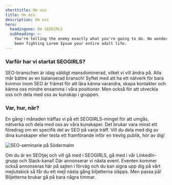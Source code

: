 ```yaml
---
shorttitle: Om oss
title: Om oss
description: Om oss
hero:
  headingone: Om SEOGIRLS
  subheading: >-
    You're telling the enemy exactly what you're going to do. No wonder you've
    been fighting Lorem Ipsum your entire adult life.
---
```

### Varför har vi startat SEOGIRLS?

SEO-branschen är idag väldigt mansdominerad, vilket vi vill ändra på. Alla mår bättre av en balanserad bransch! Syftet med att ha ett nätverk för bara kvinnor inom SEO är främst för att lära känna varandra, skapa kontakter och känna oss mindre ensamma i våra positioner. Men också för att utveckla oss och dela med oss av kunskap i gruppen.

### Var, hur, när?

En gång i månaden träffas vi på ett SEOGIRLS-mingel för att umgås, nätverka och dela med oss av våra kunskaper. Det brukar vara minst ett föredrag om en specifik del av SEO på varje träff. Vill du dela med dig av dina kunskaper eller testa ett framförande inför en trevlig publik, hör av dig!

![SEO-seminarie på Södermalm](/../assets/jon-flobrant-bk2nx6uejnc-unsplash.jpg)

Om du är en SEOtjej och vill gå med i SEOGIRLS, gå med i vår LinkedIn-grupp och Slack-kanal! Där annonserar vi nästa event. Eventen kommer också annonseras här på sajten i förväg och du kan signa upp dig på vårt mejlutskick så får du ett mejl nästa gång biljetterna släpps. Men passa på! Biljetterna brukar gå på bara några timmar.
